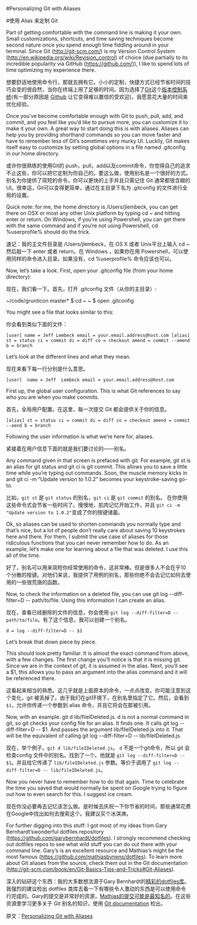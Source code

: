 #Personalizing Git with Aliases

#使用 Alias 来定制 Git

Part of getting comfortable with the command line is making it your own. Small customizations, shortcuts, and time saving techniques become second nature once you spend enough time fiddling around in your terminal. Since Git (http://git-scm.com/) is my Version Control System (http://en.wikipedia.org/wiki/Revision_control) of choice (due partially to its incredible popularity via GitHub (https://github.com/)), I like to spend lots of time optimizing my experience there.

想要舒适地使用命令行，那就去拥有它。小小的定制，快捷方式已经节省时间的技巧会变的很自然，当你在终端上用了足够的时间。因为选择了[Git](http://git-scm.com/)这个[版本控制系统](http://en.wikipedia.org/wiki/Revision_control)(有一部分原因是 [Github](https://github.com/) 让它变得难以置信的受欢迎)，我愿意花大量的时间来优化经验。

Once you’ve become comfortable enough with Git to push, pull, add, and commit, and you feel like you’d like to pursue more, you can customize it to make it your own. A great way to start doing this is with aliases. Aliases can help you by providing shorthand commands so you can move faster and have to remember less of Git’s sometimes very murky UI. Luckily, Git makes itself easy to customize by setting global options in a file named .gitconfig in our home directory.

或许你很熟练的使用Git的 push，pull，add以及commit命令，你觉得自己的追求不止这些，你可以把它定制为你自己的。要这么做，使用别名是一个很好的方式。别名为你提供了简短的命令，你可以更快的上手并且只需记住 Git 通常都很含糊的 UI。很幸运，Git可以变得更简单，通过在主目录下名为 .gitconfig 的文件进行全局的设置。

Quick note: for me, the home directory is /Users/jlembeck, you can get there on OSX or most any other Unix platform by typing cd ~ and hitting enter or return. On Windows, if you’re using Powershell, you can get there with the same command and if you’re not using Powershell, cd %userprofile% should do the trick.

速记：我的主文件目录是 /Users/jlembeck，在 OS X 或者 Unix平台上输入 cd ~ 然后敲一下 enter 或者 return。在 Windows ，如果你在用 Powershell，可以使用同样的命令进入目录。如果没有，cd %userprofile% 命令应该也可以。

Now, let’s take a look. First, open your .gitconfig file (from your home directory):

现在，我们看一下。首先，打开 .gitconfig 文件（从你的主目录）:

~/code/grunticon master* $ cd ~ ~ $ open .gitconfig 

You might see a file that looks similar to this:

你会看到类似下面的文件：

``[user]
  name = Jeff Lembeck
  email = your.email.address@host.com
[alias]
  st = status
  ci = commit
  di = diff
  co = checkout
  amend = commit --amend
  b = branch``

Let’s look at the different lines and what they mean.

现在来看下每一行分别是什么意思。

``
[user] 
	name = Jeff 
	Lembeck email = your.email.address@host.com 
``

First up, the global user configuration. This is what Git references to say who you are when you make commits.

首先，全局用户配置。在这里，每一次提交 Git 都会提供关于你的信息。

``[alias] st = status ci = commit di = diff co = checkout amend = commit --aend b = branch ``

Following the user information is what we’re here for, aliases.

紧接着在用户信息下面的就是我们要讨论的——别名。

Any command given in that screen is prefaced with git. For example, git st is an alias for git status and git ci is git commit. This allows you to save a little time while you’re typing out commands. Soon, the muscle memory kicks in and git ci -m “Update version to 1.0.2” becomes your keystroke-saving go-to.

比如，``git st`` 是 ``git status`` 的别名，``git ci`` 是 ``git commit`` 的别名。 在你使用这些命令式会节省一些时间了。慢慢地，肌肉记忆开始工作，并且 ``git ci -m "Update version to 1.0.2"``变成了你的按键储蓄。

Ok, so aliases can be used to shorten commands you normally type and that’s nice, but a lot of people don’t really care about saving 10 keystrokes here and there. For them, I submit the use case of aliases for those ridiculous functions that you can never remember how to do. As an example, let’s make one for learning about a file that was deleted. I use this all of the time.

好了，别名可以用来简短你经常使用的命令，这非常棒。但是很多人不会在乎10个分散的按键。对他们来说，我提供了用例的别名，那些你绝不会去记忆如何去使用的一些很荒唐的函数。

Now, to check the information on a deleted file, you can use git log --diff-filter=D -- path/to/file. Using this information I can create an alias.

现在，查看已经删除的文件的信息，你会使用 ``git log --diff-filter=D -- path/to/file``。有了这个信息，我可以创建一个别名。

``d = log --diff-filter=D -- $1 ``

Let’s break that down piece by piece.



This should look pretty familiar. It is almost the exact command from above, with a few changes. The first change you’ll notice is that it is missing git. Since we are in the context of git, it is assumed in the alias. Next, you’ll see a $1, this allows you to pass an argument into the alias command and it will be referenced there.

这看起来相当的熟悉。这几乎就是上面原本的命令，一点点改变。你可能注意到这个变化，git 被丢掉了。由于我们在git环境下，在别名里指定了它。然后，会看到 ``$1``，允许你传递一个参数到 alias 命令，并且它将会在那被引用。

Now, with an example. git d lib/fileIDeleted.js. d is not a normal command in git, so git checks your config file for an alias. It finds one. It calls git log --diff-filter=D -- $1. And passes the argument lib/fileIDeleted.js into it. That will be the equivalent of calling git log --diff-filter=D -- lib/fileIDeleted.js.

现在，举个例子。``git d lib/fileIDeleted.js``。 ``d`` 不是一个git命令，所以 git 会检查config 文件中的别名。找到了一个。他就是 ``git log --diff-filter=D -- $1``。并且给它传递了 ``lib/fileIDeleted.js`` 参数。等价于调用了 ``git log --diff-filter=D -- lib/fileIDeleted.js``。

Now you never have to remember how to do that again. Time to celebrate the time you saved that would normally be spent on Google trying to figure out how to even search for this. I suggest ice cream.

现在你没必要再去记忆该怎么做。是时候去庆祝一下你节省的时间，那些通常花费在Google中找出如何去搜索这个。我建议买个冰淇淋。

For further digging into this stuff: I got most of my ideas from Gary Bernhardt’swonderful dotfiles repository (https://github.com/garybernhardt/dotfiles). I strongly recommend checking out dotfiles repos to see what wild stuff you can do out there with your command line. Gary’s is an excellent resource and Mathias’s might be the most famous (https://github.com/mathiasbynens/dotfiles). To learn more about Git aliases from the source, check them out in the Git documentation (http://git-scm.com/book/en/Git-Basics-Tips-and-Tricks#Git-Aliases).

深入的钻研这个东西：我的大多数想法源于Gary Bernhardt的[精彩的dotfiles库](https://github.com/garybernhardt/dotfiles)。我强烈的建议检出 dotfiles 类库去看一下有哪些令人激动的东西是可以使用命令行完成的。Gary的提交是非常好的资源，[Mathias的提交可能是最知名的](https://github.com/mathiasbynens/dotfiles)。在这些资源里学习更多关于 Git 别名的知识，使用 [Git documentation](http://git-scm.com/book/en/Git-Basics-Tips-and-Tricks#Git-Aliases) 检出。

原文：[Personalizing Git with Aliases](http://alistapart.com/blog/post/personalizing-git-with-aliases)


